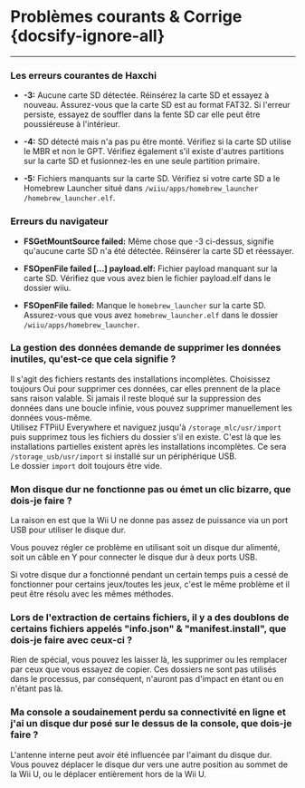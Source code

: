 # Problèmes courants & Corrige {docsify-ignore-all}
---
### Les erreurs courantes de Haxchi

 - **-3:** Aucune carte SD détectée. Réinsérez la carte SD et essayez à nouveau. Assurez-vous que la carte SD est au format FAT32. Si l'erreur persiste, essayez de souffler dans la fente SD car elle peut être poussiéreuse à l'intérieur.

 - **-4:** SD détecté mais n'a pas pu être monté. Vérifiez si la carte SD utilise le MBR et non le GPT. Vérifiez également s'il existe d'autres partitions sur la carte SD et fusionnez-les en une seule partition primaire.

 - **-5:** Fichiers manquants sur la carte SD. Vérifiez si votre carte SD a le Homebrew Launcher situé dans <code>/wiiu<wbr>/apps<wbr>/homebrew_launcher<wbr>/homebrew_launcher.elf</code>.

### Erreurs du navigateur

 - **FSGetMountSource failed:** Même chose que -3 ci-dessus, signifie qu'aucune carte SD n'a été détectée. Réinsérer la carte SD et réessayer.

 - **FSOpenFile failed [...] payload.elf:** Fichier payload manquant sur la carte SD. Vérifiez que vous avez bien le fichier payload.elf dans le dossier wiiu.

 - **FSOpenFile failed:** Manque le `homebrew_launcher` sur la carte SD. Assurez-vous que vous avez `homebrew_launcher.elf` dans le dossier <code>/wiiu<wbr>/apps<wbr>/homebrew_launcher</code>.

### La gestion des données demande de supprimer les données inutiles, qu'est-ce que cela signifie ?

Il s'agit des fichiers restants des installations incomplètes. Choisissez toujours Oui pour supprimer ces données, car elles prennent de la place sans raison valable. Si jamais il reste bloqué sur la suppression des données dans une boucle infinie, vous pouvez supprimer manuellement les données vous-même.  
Utilisez FTPiiU Everywhere et naviguez jusqu'à `/storage_mlc/usr/import` puis supprimez tous les fichiers du dossier s'il en existe. C'est là que les installations partielles existent après les installations incomplètes. Ce sera `/storage_usb/usr/import` si installé sur un périphérique USB.  
Le dossier `import` doit toujours être vide.

### Mon disque dur ne fonctionne pas ou émet un clic bizarre, que dois-je faire ?

La raison en est que la Wii U ne donne pas assez de puissance via un port USB pour utiliser le disque dur.

Vous pouvez régler ce problème en utilisant soit un disque dur alimenté, soit un câble en Y pour connecter le disque dur à deux ports USB.

Si votre disque dur a fonctionné pendant un certain temps puis a cessé de fonctionner pour certains jeux/toutes les jeux, c'est le même problème et il peut être résolu avec les mêmes méthodes.

### Lors de l'extraction de certains fichiers, il y a des doublons de certains fichiers appelés "info.json" & "manifest.install", que dois-je faire avec ceux-ci ?

Rien de spécial, vous pouvez les laisser là, les supprimer ou les remplacer par ceux que vous essayez de copier. Ces dossiers ne sont pas utilisés dans le processus, par conséquent, n'auront pas d'impact en étant ou en n'étant pas là.

### Ma console a soudainement perdu sa connectivité en ligne et j'ai un disque dur posé sur le dessus de la console, que dois-je faire ?

L'antenne interne peut avoir été influencée par l'aimant du disque dur.  
Vous pouvez déplacer le disque dur vers une autre position au sommet de la Wii U, ou le déplacer entièrement hors de la Wii U.